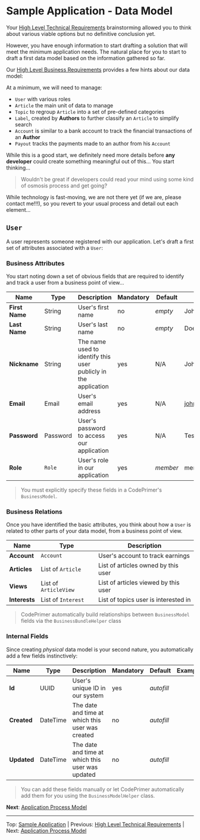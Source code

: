 # Sample Application - Data Model
Your [High Level Technical Requirements](TechnicalRequirements.md) brainstorming allowed you to think about various viable options but no definitive conclusion yet.

However, you have enough information to start drafting a solution that will meet the minimum application needs. 
The natural place for you to start to draft a first data model based on the information gathered so far. 

Our [High Level Business Requirements](BusinessRequirements.md) provides a few hints about our data model:

At a minimum, we will need to manage:
- `User` with various roles
- `Article` the main unit of data to manage
- `Topic` to regroup `Article` into a set of pre-defined categories
- `Label`, created by **Authors** to further classify an `Article` to simplify search
- `Account` is similar to a bank account to track the financial transactions of an **Author**
- `Payout` tracks the payments made to an author from his `Account`

While this is a good start, we definitely need more details before **any developer** could create something meaningful out of this...
You start thinking...

> Wouldn't be great if developers could read your mind using some kind of osmosis process and get going? 

While technology is fast-moving, we are not there yet (if we are, please contact me!!!), so you revert to your usual process and detail out each element...

## `User`
A user represents someone registered with our application. Let's draft a first set of attributes associated with a `User`:

### Business Attributes
You start noting down a set of obvious fields that are required to identify and track a user from a business point of view...

| Name | Type | Description | Mandatory | Default | Example | Searchable | Unique | Managed |
| ---- | ---- | ----------- | --------- | ------- | ------- | ---------- | ------ | ------- |
| **First Name** | String | User's first name | no | *empty* | John | yes | no | no |
| **Last Name** | String | User's last name | no | *empty* | Doe | yes | no | no |
| **Nickname** | String | The name used to identify this user publicly in the application | yes | N/A | JohnDoe | yes | yes | no |
| **Email** | Email | User's email address | yes | N/A | john.doe@test.com | yes | yes | no |
| **Password** | Password | User's password to access our application | yes | N/A | Test1234 | no | no | no |
| **Role** | `Role` | User's role in our application | yes | *member* | member | yes | no | yes |

> You must explicitly specify these fields in a CodePrimer's `BusinessModel`.

### Business Relations
Once you have identified the basic attributes, you think about how a `User` is related to other parts of your data model, from a business point of view.

| Name | Type | Description | 
| ---- | ---- | ----------- | 
| **Account** | `Account` | User's account to track earnings  | 
| **Articles** | List of `Article` | List of articles owned by this user | 
| **Views** | List of `ArticleView` | List of articles viewed by this user | 
| **Interests** | List of `Interest` | List of topics user is interested in |

> CodePrimer automatically build relationships between `BusinessModel` fields via the `BusinessBundleHelper` class 

### Internal Fields
Since creating *physical* data model is your second nature, you automatically add a few fields instinctively:

| Name | Type | Description | Mandatory | Default | Example | Searchable | Unique | Managed |
| ---- | ---- | ----------- | --------- | ------- | ------- | ---------- | ------ | ------- |
| **Id** | UUID | User's unique ID in our system | yes | *autofill* |  | no | yes | yes |
| **Created** | DateTime | The date and time at which this user was created | no | *autofill* |  | no | no | yes |
| **Updated** | DateTime | The date and time at which this user was updated | no | *autofill* |  | no | no | yes |

 > You can add these fields manually or let CodePrimer automatically add them for you using the `BusinessModelHelper` class. 

 **Next**: [Application Process Model](ProcessModel.md)
 
 ---
 Top: [Sample Application](Index.md) | Previous: [High Level Technical Requirements](TechnicalRequirements.md) | Next: [Application Process Model](ProcessModel.md)
